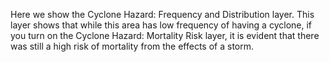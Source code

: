 <p>Here we show the Cyclone Hazard: Frequency and Distribution layer. This layer shows that while this area has low frequency of having a cyclone, if you turn on the Cyclone Hazard: Mortality Risk layer, it is evident that there was still a high risk of mortality from the effects of a storm.</p>
